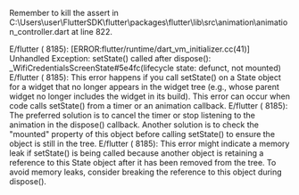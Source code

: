 Remember to kill the assert in C:\Users\user\FlutterSDK\flutter\packages\flutter\lib\src\animation\animation_controller.dart at line 822.

E/flutter ( 8185): [ERROR:flutter/runtime/dart_vm_initializer.cc(41)] Unhandled Exception: setState() called after dispose(): _WifiCredentialsScreenState#5e4fc(lifecycle state: defunct, not mounted)
E/flutter ( 8185): This error happens if you call setState() on a State object for a widget that no longer appears in the widget tree (e.g., whose parent widget no longer includes the widget in its build). This error can occur when code calls setState() from a timer or an animation callback.
E/flutter ( 8185): The preferred solution is to cancel the timer or stop listening to the animation in the dispose() callback. Another solution is to check the "mounted" property of this object before calling setState() to ensure the object is still in the tree.
E/flutter ( 8185): This error might indicate a memory leak if setState() is being called because another object is retaining a reference to this State object after it has been removed from the tree. To avoid memory leaks, consider breaking the reference to this object during dispose().
